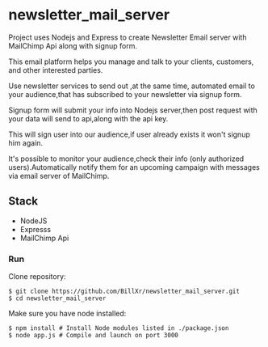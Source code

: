 # newsletter_mail_server

Project uses Nodejs and Express to create Newsletter Email server with MailChimp Api along with signup form.

This email platform helps you manage and talk to your clients, customers, and other interested parties.

Use newsletter services to send out ,at the same time, automated email to your audience,that has subscribed to your newsletter via signup form.

Signup form will submit your info into Nodejs server,then post request with your data will send to api,along with the api key.

This will sign user into our audience,if user already exists it won't signup him again.

It's possible to monitor your audience,check their info (only authorized users).Automatically notify them for an upcoming campaign with messages via email server of MailChimp.

## Stack
+ NodeJS
+ Expresss
+ MailChimp Api


### Run

Clone repository:

    $ git clone https://github.com/BillXr/newsletter_mail_server.git
    $ cd newsletter_mail_server

Make sure you have node installed:
    
    $ npm install # Install Node modules listed in ./package.json
    $ node app.js # Compile and launch on port 3000


